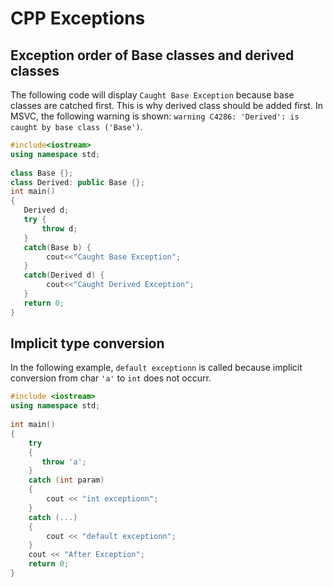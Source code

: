 # CPP Exceptions

## Exception order of Base classes and derived classes
The following code will display ```Caught Base Exception``` because base classes are catched first. This is why derived class should be added first.
In MSVC, the following warning is shown: ```warning C4286: 'Derived': is caught by base class ('Base')```.

```cpp
#include<iostream>
using namespace std;
 
class Base {};
class Derived: public Base {};
int main()
{
   Derived d;
   try {
       throw d;
   }
   catch(Base b) {
        cout<<"Caught Base Exception";
   }
   catch(Derived d) {
        cout<<"Caught Derived Exception";
   }
   return 0;
}
```

## Implicit type conversion
In the following example, ```default exceptionn``` is called because implicit conversion from char ```'a'``` to ```int``` does not occurr.
```cpp
#include <iostream>
using namespace std;
 
int main()
{
    try
    {
       throw 'a';
    }
    catch (int param)
    {
        cout << "int exceptionn";
    }
    catch (...)
    {
        cout << "default exceptionn";
    }
    cout << "After Exception";
    return 0;
}
```
